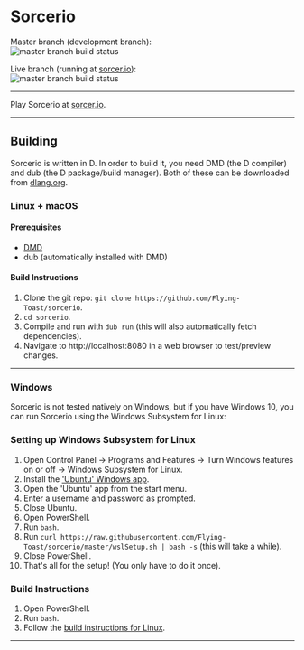 # Sorcerio
Master branch (development branch):  
![master branch build status](https://travis-ci.com/Flying-Toast/sorcerio.svg?branch=master)

Live branch (running at [sorcer.io](https://sorcer.io)):  
![master branch build status](https://travis-ci.com/Flying-Toast/sorcerio.svg?branch=live)

---

Play Sorcerio at [sorcer.io](https://sorcer.io).

---

## Building
Sorcerio is written in D. In order to build it, you need DMD (the D compiler) and dub (the D package/build manager). Both of these can be downloaded from [dlang.org](https://dlang.org).

### Linux + macOS
#### Prerequisites
- [DMD](https://dlang.org)
- dub (automatically installed with DMD)

#### <span id="linuxBuildInstructions">Build Instructions</span>
1. Clone the git repo: `git clone https://github.com/Flying-Toast/sorcerio`.
2. `cd sorcerio`.
3. Compile and run with `dub run` (this will also automatically fetch dependencies).
4. Navigate to ht<span>tp://localhost:8080 in a web browser to test/preview changes.

---

### Windows
Sorcerio is not tested natively on Windows, but if you have Windows 10, you can run Sorcerio using the Windows Subsystem for Linux:

### Setting up Windows Subsystem for Linux
1. Open Control Panel -> Programs and Features -> Turn Windows features on or off -> Windows Subsystem for Linux.
2. Install the ['Ubuntu' Windows app](https://www.microsoft.com/en-us/p/ubuntu-1804-lts/9n9tngvndl3q).
3. Open the 'Ubuntu' app from the start menu.
4. Enter a username and password as prompted.
5. Close Ubuntu.
6. Open PowerShell.
7. Run `bash`.
8. Run `curl https://raw.githubusercontent.com/Flying-Toast/sorcerio/master/wslSetup.sh | bash -s` (this will take a while).
9. Close PowerShell.
10. That's all for the setup! (You only have to do it once).

### Build Instructions
1. Open PowerShell.
2. Run `bash`.
3. Follow the [build instructions for Linux](#linuxBuildInstructions).


---
